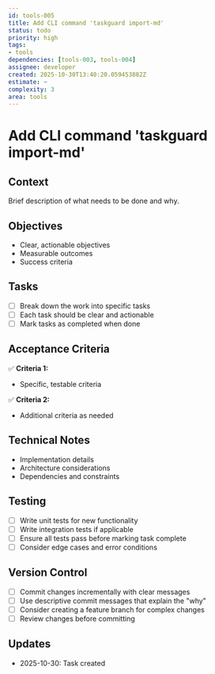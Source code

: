 ```yaml
---
id: tools-005
title: Add CLI command 'taskguard import-md'
status: todo
priority: high
tags:
- tools
dependencies: [tools-003, tools-004]
assignee: developer
created: 2025-10-30T13:40:20.059453882Z
estimate: ~
complexity: 3
area: tools
---
```


# Add CLI command 'taskguard import-md'

## Context
Brief description of what needs to be done and why.

## Objectives
- Clear, actionable objectives
- Measurable outcomes
- Success criteria

## Tasks
- [ ] Break down the work into specific tasks
- [ ] Each task should be clear and actionable
- [ ] Mark tasks as completed when done

## Acceptance Criteria
✅ **Criteria 1:**
- Specific, testable criteria

✅ **Criteria 2:**
- Additional criteria as needed

## Technical Notes
- Implementation details
- Architecture considerations
- Dependencies and constraints

## Testing
- [ ] Write unit tests for new functionality
- [ ] Write integration tests if applicable
- [ ] Ensure all tests pass before marking task complete
- [ ] Consider edge cases and error conditions

## Version Control
- [ ] Commit changes incrementally with clear messages
- [ ] Use descriptive commit messages that explain the "why"
- [ ] Consider creating a feature branch for complex changes
- [ ] Review changes before committing

## Updates
- 2025-10-30: Task created
